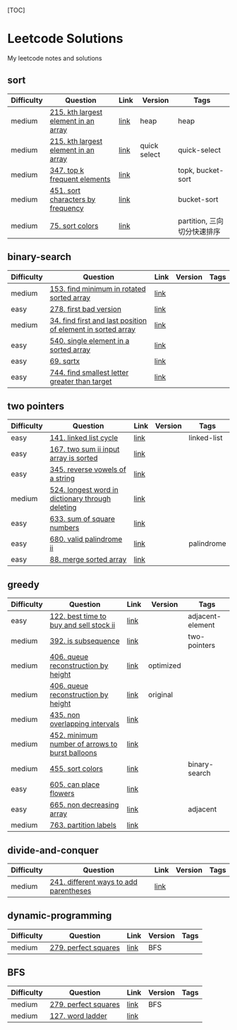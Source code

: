 [TOC] 

# Leetcode Solutions
My leetcode notes and solutions

## sort

| Difficulty | Question | Link | Version | Tags |
| ------ | ------ | ------ | ------ | ------ |
| medium | [215. kth largest element in an array](./solutions/215.py) | [link](https://leetcode.com/problems/kth-largest-element-in-an-array/description/) | heap | heap |
| medium | [215. kth largest element in an array](./solutions/215.py) | [link](https://leetcode.com/problems/kth-largest-element-in-an-array/description/) | quick select | quick-select |
| medium | [347. top k frequent elements](./solutions/347.py) | [link](https://leetcode.com/problems/top-k-frequent-elements/description/) |  | topk, bucket-sort |
| medium | [451. sort characters by frequency](./solutions/451.py) | [link](https://leetcode.com/problems/sort-characters-by-frequency/description/) |  | bucket-sort |
| medium | [75. sort colors](./solutions/75.py) | [link](https://leetcode.com/problems/sort-colors/description/) |  | partition, 三向切分快速排序 |
## binary-search

| Difficulty | Question | Link | Version | Tags |
| ------ | ------ | ------ | ------ | ------ |
| medium | [153. find minimum in rotated sorted array](./solutions/153.py) | [link](https://leetcode.com/problems/find-minimum-in-rotated-sorted-array/description/) |  |  |
| easy | [278. first bad version](./solutions/278.py) | [link](https://leetcode.com/problems/first-bad-version/description/) |  |  |
| medium | [34. find first and last position of element in sorted array](./solutions/34.py) | [link](https://leetcode.com/problems/find-first-and-last-position-of-element-in-sorted-array/description/) |  |  |
| easy | [540. single element in a sorted array](./solutions/540.py) | [link](https://leetcode.com/problems/single-element-in-a-sorted-array/description/) |  |  |
| easy | [69. sqrtx](./solutions/69.py) | [link](https://leetcode.com/problems/sqrtx/description/) |  |  |
| easy | [744. find smallest letter greater than target](./solutions/744.py) | [link](https://leetcode.com/problems/find-smallest-letter-greater-than-target/description/) |  |  |
## two pointers

| Difficulty | Question | Link | Version | Tags |
| ------ | ------ | ------ | ------ | ------ |
| easy | [141. linked list cycle](./solutions/141.py) | [link](https://leetcode.com/problems/linked-list-cycle/description/) |  | linked-list |
| easy | [167. two sum ii input array is sorted](./solutions/167.py) | [link](https://leetcode.com/problems/two-sum-ii-input-array-is-sorted/description/) |  |  |
| easy | [345. reverse vowels of a string](./solutions/345.py) | [link](https://leetcode.com/problems/reverse-vowels-of-a-string/description/) |  |  |
| medium | [524. longest word in dictionary through deleting](./solutions/524.py) | [link](https://leetcode.com/problems/longest-word-in-dictionary-through-deleting/description/) |  |  |
| easy | [633. sum of square numbers](./solutions/633.py) | [link](https://leetcode.com/problems/sum-of-square-numbers/description/) |  |  |
| easy | [680. valid palindrome ii](./solutions/680.py) | [link](https://leetcode.com/problems/valid-palindrome-ii/description/) |  | palindrome |
| easy | [88. merge sorted array](./solutions/88.py) | [link](https://leetcode.com/problems/merge-sorted-array/description/) |  |  |
## greedy

| Difficulty | Question | Link | Version | Tags |
| ------ | ------ | ------ | ------ | ------ |
| easy | [122. best time to buy and sell stock ii](./solutions/122.py) | [link](https://leetcode.com/problems/best-time-to-buy-and-sell-stock-ii/description/) |  | adjacent-element |
| medium | [392. is subsequence](./solutions/392.py) | [link](https://leetcode.com/problems/is-subsequence/description/) |  | two-pointers |
| medium | [406. queue reconstruction by height](./solutions/406.py) | [link](https://leetcode.com/problems/queue-reconstruction-by-height/description/) | optimized |  |
| medium | [406. queue reconstruction by height](./solutions/406.py) | [link](https://leetcode.com/problems/queue-reconstruction-by-height/description/) | original |  |
| medium | [435. non overlapping intervals](./solutions/435.py) | [link](https://leetcode.com/problems/non-overlapping-intervals/description/) |  |  |
| medium | [452. minimum number of arrows to burst balloons](./solutions/452.py) | [link](https://leetcode.com/problems/minimum-number-of-arrows-to-burst-balloons/description/) |  |  |
| medium | [455. sort colors](./solutions/455.py) | [link](https://leetcode.com/problems/sort-colors/description/) |  | binary-search |
| easy | [605. can place flowers](./solutions/605.py) | [link](https://leetcode.com/problems/can-place-flowers/description/) |  |  |
| easy | [665. non decreasing array](./solutions/665.py) | [link](https://leetcode.com/problems/non-decreasing-array/description/) |  | adjacent |
| medium | [763. partition labels](./solutions/763.py) | [link](https://leetcode.com/problems/partition-labels/description/) |  |  |
## divide-and-conquer

| Difficulty | Question | Link | Version | Tags |
| ------ | ------ | ------ | ------ | ------ |
| medium | [241. different ways to add parentheses](./solutions/241.py) | [link](https://leetcode.com/problems/different-ways-to-add-parentheses/description/) |  |  |
## dynamic-programming

| Difficulty | Question | Link | Version | Tags |
| ------ | ------ | ------ | ------ | ------ |
| medium | [279. perfect squares](./solutions/279.py) | [link](https://leetcode.com/problems/perfect-squares/description/) | BFS |  |
## BFS

| Difficulty | Question | Link | Version | Tags |
| ------ | ------ | ------ | ------ | ------ |
| medium | [279. perfect squares](./solutions/279.py) | [link](https://leetcode.com/problems/perfect-squares/description/) | BFS |  |
| medium | [127. word ladder](./solutions/127.py) | [link](https://leetcode.com/problems/word-ladder/description/) |  |  |
